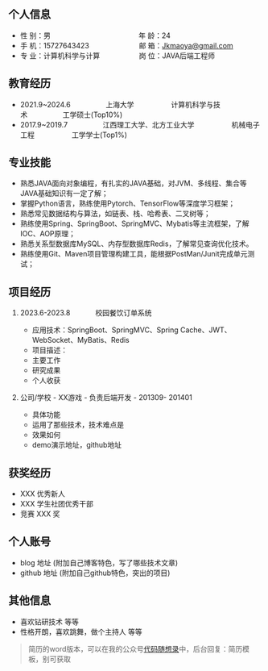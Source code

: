 ## 个人信息 

* 性 别：男&emsp;&emsp;&emsp;&emsp;&emsp;&emsp;&emsp;&emsp;&emsp;&emsp;&emsp;&emsp;&ensp;年 龄：24  
* 手 机：15727643423 &emsp;&emsp;&emsp;&emsp;&emsp;&emsp;&ensp;  邮 箱：Jkmaoya@gmail.com    
* 专 业：计算机科学与计算 &emsp;&emsp;&emsp;&emsp;&emsp; 岗 位：JAVA后端工程师

## 教育经历

* 2021.9~2024.6&emsp;&emsp;&emsp;&emsp;&emsp;上海大学&emsp;&emsp;&emsp;&emsp;&emsp; 计算机科学与技术&emsp;&emsp;&emsp;&emsp;&emsp;工学硕士(Top10%)       
* 2017.9~2019.7&emsp;&emsp;&emsp;&emsp;&emsp;江西理工大学、北方工业大学&emsp;&emsp;&emsp;&emsp;&emsp; 机械电子工程&emsp;&emsp;&emsp;&emsp;&emsp; 工学学士(Top1%)       

## 专业技能

* 熟悉JAVA面向对象编程，有扎实的JAVA基础，对JVM、多线程、集合等JAVA基础知识有一定了解；
* 掌握Python语言，熟练使用Pytorch、TensorFlow等深度学习框架；
* 熟悉常见数据结构与算法，如链表、栈、哈希表、二叉树等；
* 熟练使用Spring、SpringBoot、SpringMVC、Mybatis等主流框架，了解IOC、AOP原理；
* 熟悉关系型数据库MySQL、内存型数据库Redis，了解常见查询优化技术。
* 熟练使用Git、Maven项目管理构建工具，能根据PostMan/Junit完成单元测试；

## 项目经历

1. 2023.6-2023.8  &emsp;&emsp;&emsp; 校园餐饮订单系统
    * 应用技术：SpringBoot、SpringMVC、Spring Cache、JWT、WebSocket、MyBatis、Redis
    * 项目描述：
    * 主要工作
    * 研究成果
    * 个人收获

2. 公司/学校 - XX游戏 - 负责后端开发 - 201309- 201401 
    * 具体功能 
    * 运用了那些技术，技术难点是
    * 效果如何
    * demo演示地址，github地址 

## 获奖经历
* XXX 优秀新人
* XXX 学生社团优秀干部
* 竞赛 XXX 奖

## 个人账号 
* blog 地址 (附加自己博客特色，写了哪些技术文章)
* github 地址 (附加自己github特色，突出的项目)

## 其他信息 
* 喜欢钻研技术 等等
* 性格开朗，喜欢跳舞，做个主持人 等等 

> 简历的word版本，可以在我的公众号[代码随想录](https://img-blog.csdnimg.cn/20200815195519696.png)中，后台回复：简历模板，别可获取

